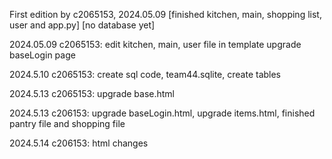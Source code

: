 First edition by c2065153, 2024.05.09
[finished kitchen, main, shopping list, user and app.py]
[no database yet]

2024.05.09
c2065153: edit kitchen, main, user file in template
upgrade baseLogin page

2024.5.10
c2065153: create sql code, team44.sqlite, create tables

2024.5.13
c2065153: upgrade base.html

2024.5.13
c206153: upgrade baseLogin.html, upgrade items.html, finished pantry file and shopping file

2024.5.14
c206153: html changes